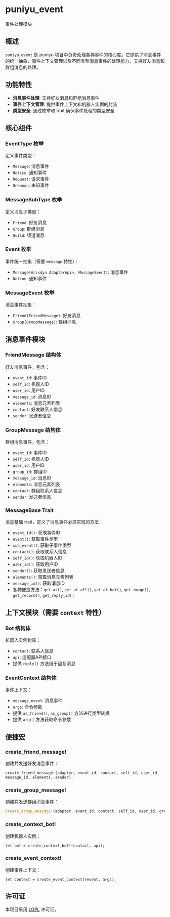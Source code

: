 # puniyu_event

事件处理模块

## 概述

`puniyu_event` 是 puniyu 项目中负责处理各种事件的核心库。它提供了消息事件的统一抽象、事件上下文管理以及不同类型消息事件的处理能力，支持好友消息和群组消息的处理。

## 功能特性

- **消息事件处理**: 支持好友消息和群组消息事件
- **事件上下文管理**: 提供事件上下文和机器人实例的封装
- **类型安全**: 通过枚举和 trait 确保事件处理的类型安全

## 核心组件

### EventType 枚举

定义事件类型：

- `Message`: 消息事件
- `Notice`: 通知事件
- `Request`: 请求事件
- `Unknown`: 未知事件

### MessageSubType 枚举

定义消息子类型：

- `Friend`: 好友消息
- `Group`: 群组消息
- `Guild`: 频道消息

### Event 枚举

事件统一抽象（需要 `message` 特性）：

- `Message(Arc<dyn AdapterApi>, MessageEvent)`: 消息事件
- `Notion`: 通知事件

### MessageEvent 枚举

消息事件抽象：

- `Friend(FriendMessage)`: 好友消息
- `Group(GroupMessage)`: 群组消息

## 消息事件模块

### FriendMessage 结构体

好友消息事件，包含：

- `event_id`: 事件ID
- `self_id`: 机器人ID
- `user_id`: 用户ID
- `message_id`: 消息ID
- `elements`: 消息元素列表
- `contact`: 好友联系人信息
- `sender`: 发送者信息

### GroupMessage 结构体

群组消息事件，包含：

- `event_id`: 事件ID
- `self_id`: 机器人ID
- `user_id`: 用户ID
- `group_id`: 群组ID
- `message_id`: 消息ID
- `elements`: 消息元素列表
- `contact`: 群组联系人信息
- `sender`: 发送者信息

### MessageBase Trait

消息基础 trait，定义了消息事件必须实现的方法：

- `event_id()`: 获取事件ID
- `event()`: 获取事件类型
- `sub_event()`: 获取子事件类型
- `contact()`: 获取联系人信息
- `self_id()`: 获取机器人ID
- `user_id()`: 获取用户ID
- `sender()`: 获取发送者信息
- `elements()`: 获取消息元素列表
- `message_id()`: 获取消息ID
- 各种便捷方法：`get_at()`, `get_at_all()`, `get_at_bot()`, `get_image()`, `get_record()`, `get_reply_id()`

## 上下文模块（需要 `context` 特性）

### Bot 结构体

机器人实例封装：

- `contact`: 联系人信息
- `api`: 适配器API接口
- 提供 `reply()` 方法用于回复消息

### EventContext 结构体

事件上下文：

- `message_event`: 消息事件
- `args`: 命令参数
- 提供 `as_friend()`, `as_group()` 方法进行类型转换
- 提供 `arg()` 方法获取命令参数

## 便捷宏

### create_friend_message!

创建并发送好友消息事件：

```rust, ignore
create_friend_message!(adapter, event_id, contact, self_id, user_id, message_id, elements, sender);
```

### create_group_message!

创建并发送群组消息事件：

```rust
create_group_message!(adapter, event_id, contact, self_id, user_id, group_id, message_id, elements, sender);
```

### create_context_bot!

创建机器人实例：

```rust，ignore
let bot = create_context_bot!(contact, api);
```

### create_event_context!

创建事件上下文：

```rust, ignore
let context = create_event_context!(event, args);
```

## 许可证

本项目采用 [LGPL](../../LICENSE) 许可证。
